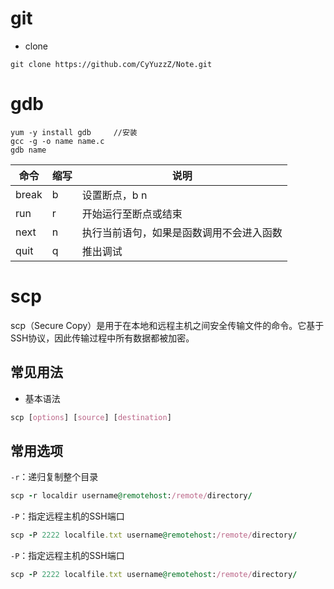 # git
- clone

```
git clone https://github.com/CyYuzzZ/Note.git
```
# gdb
```
yum -y install gdb     //安装
gcc -g -o name name.c
gdb name
```
|  命令  | 缩写  | 说明  |
|  ----  | ----  |  ---- |
| break  | b     |  设置断点，b n  |
| run    | r     |开始运行至断点或结束|
| next   | n     |执行当前语句，如果是函数调用不会进入函数|
| quit   | q     |推出调试|

# scp
scp（Secure Copy）是用于在本地和远程主机之间安全传输文件的命令。它基于SSH协议，因此传输过程中所有数据都被加密。
## 常见用法
- 基本语法

```css
scp [options] [source] [destination]
```
## 常用选项

`-r`：递归复制整个目录

```ruby
scp -r localdir username@remotehost:/remote/directory/
```

`-P`：指定远程主机的SSH端口

```ruby
scp -P 2222 localfile.txt username@remotehost:/remote/directory/
```

`-P`：指定远程主机的SSH端口

```ruby
scp -P 2222 localfile.txt username@remotehost:/remote/directory/
```